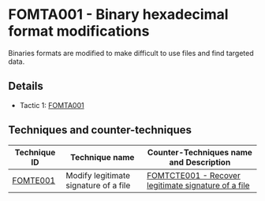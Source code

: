 # FOMTA001 - Binary hexadecimal format modifications

Binaries formats are modified to make difficult to use files and find targeted data.

## Details

- Tactic 1: [FOMTA001](https://github.com/blue101010/FOM/blob/main/tactics/FOMTA001.md)


## Techniques and counter-techniques

| Technique ID   | Technique name                                  | Counter-Techniques name and Description                                                                                                                     |
| ------------------------------------------------------------------------------ | ------------------------------------- | ------------------------------------------------------------------------------------------------------------------------------- |
| [FOMTE001](https://github.com/blue101010/FOM/blob/main/techniques/FOMTE001.md) | Modify legitimate signature of a file | [FOMTCTE001 - Recover legitimate signature of a file ](https://github.com/blue101010/FOM/blob/main/countertechniques/FOMCTE001.md) |